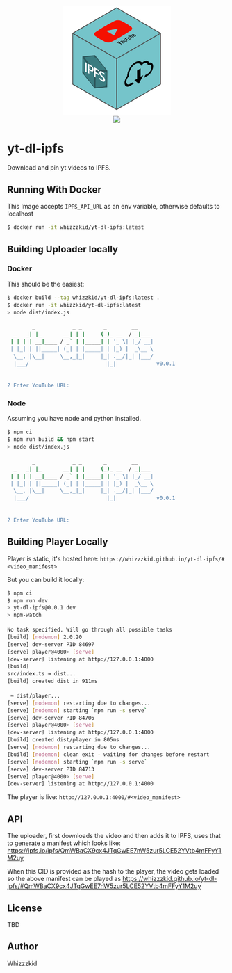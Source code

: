 <p align="center">
    <img src="https://raw.githubusercontent.com/whizzzkid/yt-dl-ipfs/main/src/player/images/logo.png" width="250"><br>
    <img src="https://github.com/whizzzkid/yt-dl-ipfs/actions/workflows/deploy-player.yml/badge.svg?branch=main">
</p>

# yt-dl-ipfs

Download and pin yt videos to IPFS.

## Running With Docker

This Image accepts `IPFS_API_URL` as an env variable, otherwise defaults to localhost

```sh
$ docker run -it whizzzkid/yt-dl-ipfs:latest
```

## Building Uploader locally

### Docker

This should be the easiest:

```sh
$ docker build --tag whizzkid/yt-dl-ipfs:latest .
$ docker run -it whizzkid/yt-dl-ipfs:latest
> node dist/index.js

        _            _ _       _        __
  _   _| |_       __| | |     (_)_ __  / _|___
 | | | | __|____ / _` | |_____| | '_ \| |_/ __|
 | |_| | ||_____| (_| | |_____| | |_) |  _\__ \
  \__, |\__|     \__,_|_|     |_| .__/|_| |___/
  |___/                         |_|             v0.0.1


? Enter YouTube URL:
```

### Node

Assuming you have node and python installed.

```sh
$ npm ci
$ npm run build && npm start
> node dist/index.js

        _            _ _       _        __
  _   _| |_       __| | |     (_)_ __  / _|___
 | | | | __|____ / _` | |_____| | '_ \| |_/ __|
 | |_| | ||_____| (_| | |_____| | |_) |  _\__ \
  \__, |\__|     \__,_|_|     |_| .__/|_| |___/
  |___/                         |_|             v0.0.1


? Enter YouTube URL:
```

## Building Player Locally

Player is static, it's hosted here: `https://whizzzkid.github.io/yt-dl-ipfs/#<video_manifest>`

But you can build it locally:

```sh
$ npm ci
$ npm run dev
> yt-dl-ipfs@0.0.1 dev
> npm-watch

No task specified. Will go through all possible tasks
[build] [nodemon] 2.0.20
[serve] dev-server PID 84697
[serve] player@4000> [serve]
[dev-server] listening at http://127.0.0.1:4000
[build]
src/index.ts → dist...
[build] created dist in 911ms

 → dist/player...
[serve] [nodemon] restarting due to changes...
[serve] [nodemon] starting `npm run -s serve`
[serve] dev-server PID 84706
[serve] player@4000> [serve]
[dev-server] listening at http://127.0.0.1:4000
[build] created dist/player in 805ms
[serve] [nodemon] restarting due to changes...
[build] [nodemon] clean exit - waiting for changes before restart
[serve] [nodemon] starting `npm run -s serve`
[serve] dev-server PID 84713
[serve] player@4000> [serve]
[dev-server] listening at http://127.0.0.1:4000
```

The player is live: `http://127.0.0.1:4000/#<video_manifest>`

## API

The uploader, first downloads the video and then adds it to IPFS, uses that to generate a manifest which looks like: https://ipfs.io/ipfs/QmWBaCX9cx4JTqGwEE7nW5zur5LCE52YVtb4mFFyY1M2uy

When this CID is provided as the hash to the player, the video gets loaded so the above manifest can be played as https://whizzzkid.github.io/yt-dl-ipfs/#QmWBaCX9cx4JTqGwEE7nW5zur5LCE52YVtb4mFFyY1M2uy

## License

TBD

## Author

Whizzzkid
